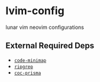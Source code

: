 # lvim-config

lunar vim neovim configurations

## External Required Deps

- [`code-minimap`](https://github.com/wfxr/code-minimap)
- [`ripgrep`](https://github.com/BurntSushi/ripgrep)
- [`coc-prisma`](https://github.com/pantharshit00/coc-prisma)
